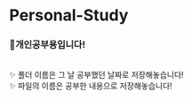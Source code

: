 # Personal-Study

<h3>🎈개인공부용입니다!</h3> <br>
✨ 폴더 이름은 그 날 공부했던 날짜로 저장해놓습니다! <br>
✨ 파일의 이름은 공부한 내용으로 저장해놓습니다!
